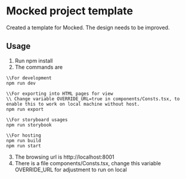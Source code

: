 # Mocked project template
Created a template for Mocked. The design needs to be improved.

## Usage
1. Run npm install
2. The commands are

```
\\For development
npm run dev

\\For exporting into HTML pages for view
\\ Change variable OVERRIDE_URL=true in components/Consts.tsx, to enable this to work on local machine without host.
npm run export

\\For storyboard usages
npm run storybook

\\For hosting
npm run build
npm run start
```

3. The browsing url is http://localhost:8001
4. There is a file components/Consts.tsx, change this variable OVERRIDE_URL for adjustment to run on local
